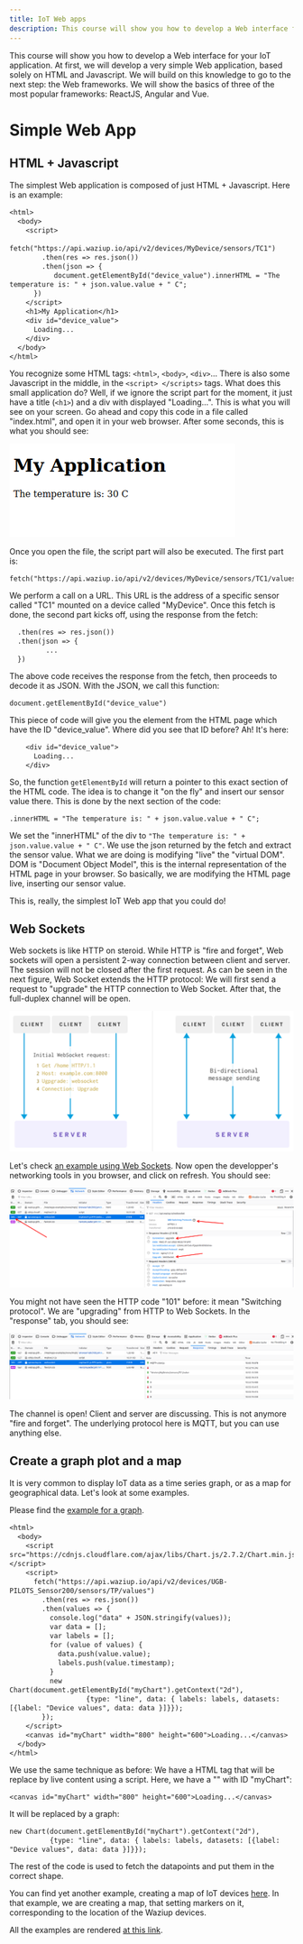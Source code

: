 ```yaml
---
title: IoT Web apps
description: This course will show you how to develop a Web interface for your IoT application.
---
```


This course will show you how to develop a Web interface for your IoT application. At first, we will develop a very simple Web application, based solely on HTML and Javascript. We will build on this knowledge to go to the next step: the Web frameworks. We will show the basics of three of the most popular frameworks: ReactJS, Angular and Vue.

Simple Web App
==============

HTML + Javascript
-----------------

The simplest Web application is composed of just HTML + Javascript.
Here is an example:

```
<html>
  <body>
    <script>
      fetch("https://api.waziup.io/api/v2/devices/MyDevice/sensors/TC1")
        .then(res => res.json())
        .then(json => {
           document.getElementById("device_value").innerHTML = "The temperature is: " + json.value.value + " C";
      })
    </script>
    <h1>My Application</h1>
    <div id="device_value">
      Loading...
    </div>
  </body>
</html>
```

You recognize some HTML tags: `<html>`, `<body>`, `<div>`...
There is also some Javascript in the middle, in the `<script> </scripts>` tags.
What does this small application do?
Well, if we ignore the script part for the moment, it just have a title (`<h1>`) and a div with displayed "Loading...".
This is what you will see on your screen.
Go ahead and copy this code in a file called "index.html", and open it in your web browser.
After some seconds, this is what you should see:

![yourapp](img/yourapp.png)


Once you open the file, the script part will also be executed.
The first part is:

```
fetch("https://api.waziup.io/api/v2/devices/MyDevice/sensors/TC1/values")
```

We perform a call on a URL. This URL is the address of a specific sensor called "TC1" mounted on a device called "MyDevice".
Once this fetch is done, the second part kicks off, using the response from the fetch: 

```
  .then(res => res.json())
  .then(json => {
         ...
  })

```

The above code receives the response from the fetch, then proceeds to decode it as JSON.
With the JSON, we call this function:

```
document.getElementById("device_value")
```

This piece of code will give you the element from the HTML page which have the ID "device_value".
Where did you see that ID before? Ah! It's here:

```
    <div id="device_value">
      Loading...
    </div>
```

So, the function `getElementById` will return a pointer to this exact section of the HTML code.
The idea is to change it "on the fly" and insert our sensor value there.
This is done by the next section of the code:

```
.innerHTML = "The temperature is: " + json.value.value + " C";
```

We set the "innerHTML" of the div to `"The temperature is: " + json.value.value + " C"`.
We use the json returned by the fetch and extract the sensor value.
What we are doing is modifying "live" the "virtual DOM".
DOM is "Document Object Model", this is the internal representation of the HTML page in your browser.
So basically, we are modifying the HTML page live, inserting our sensor value.

This is, really, the simplest IoT Web app that you could do!

Web Sockets
-----------

Web sockets is like HTTP on steroid. 
While HTTP is "fire and forget", Web sockets will open a persistent 2-way connection between client and server.
The session will not be closed after the first request.
As can be seen in the next figure, Web Socket extends the HTTP protocol: We will first send a request to "upgrade" the HTTP connection to Web Socket.
After that, the full-duplex channel will be open.

![websockets3](img/websockets3.png)


Let's check [an example using Web Sockets](https://waziup.github.io/WaziApps-examples/www/mqtt/).
Now open the developper's networking tools in you browser, and click on refresh.
You should see:

![websockets1](img/websockets1.png)

You might not have seen the HTTP code "101" before: it mean "Switching protocol".
We are "upgrading" from HTTP to Web Sockets.
In the "response" tab, you should see:

![websockets2](img/websockets2.png)

The channel is open! Client and server are discussing. This is not anymore "fire and forget".
The underlying protocol here is MQTT, but you can use anything else.


Create a graph plot and a map
-----------------------------

It is very common to display IoT data as a time series graph, or as a map for geographical data.
Let's look at some examples.

Please find the [example for a graph](https://github.com/Waziup/WaziApps-examples/blob/master/www/graph/index.html).


```
<html>
  <body>
    <script src="https://cdnjs.cloudflare.com/ajax/libs/Chart.js/2.7.2/Chart.min.js"></script>
    <script>
      fetch("https://api.waziup.io/api/v2/devices/UGB-PILOTS_Sensor200/sensors/TP/values")
        .then(res => res.json())
        .then(values => {
          console.log("data" + JSON.stringify(values));
          var data = [];
          var labels = [];
          for (value of values) {
            data.push(value.value);
            labels.push(value.timestamp);
          }
          new Chart(document.getElementById("myChart").getContext("2d"),
                   {type: "line", data: { labels: labels, datasets: [{label: "Device values", data: data }]}});
        });
    </script>
    <canvas id="myChart" width="800" height="600">Loading...</canvas>
  </body>
</html>
```

We use the same technique as before: We have a HTML tag that will be replace by live content using a script.
Here, we have a "<canvas>" with ID "myChart":

```
<canvas id="myChart" width="800" height="600">Loading...</canvas>
```

It will be replaced by a graph:

```
new Chart(document.getElementById("myChart").getContext("2d"),
          {type: "line", data: { labels: labels, datasets: [{label: "Device values", data: data }]}});
```

The rest of the code is used to fetch the datapoints and put them in the correct shape.

You can find yet another example, creating a map of IoT devices [here](https://github.com/Waziup/WaziApps-examples/blob/master/www/map/index.html).
In that example, we are creating a map, that setting markers on it, corresponding to the location of the Waziup devices.

All the examples are rendered [at this link]().
